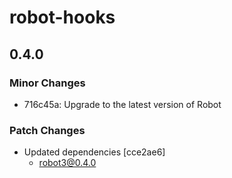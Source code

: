 # robot-hooks

## 0.4.0

### Minor Changes

- 716c45a: Upgrade to the latest version of Robot

### Patch Changes

- Updated dependencies [cce2ae6]
  - robot3@0.4.0
